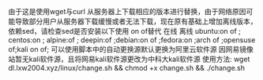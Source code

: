由于这是使用wget与curl 从服务器上下载相应的版本进行替换，由于网络原因可能导致部分用户从服务器下载缓慢或者无法下载，现在原有基础上增加离线版本，依赖sed，请检查sed是否安装以下使用 on of替代 在线 离线  ubuntu:on of ; centos:on ; alpine:of ; deepin:of ;debian:on of ;fedora:on ;arch of ;opensuse of;kali on of;  可以使用脚本中的自动更换源默认更换为阿里云软件源  因网易镜像站暂无kali软件源，且将网易kali软件源更改为中科大kali软件源  使用方法:  wget dl.lxw2004.xyz/linux/change.sh && chmod +x change.sh && ./change.sh
